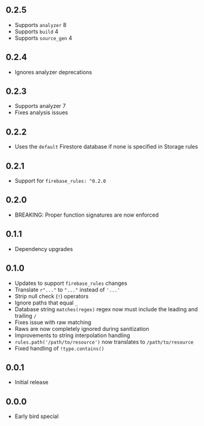 ## 0.2.5

- Supports `analyzer` 8
- Supports `build` 4
- Supports `source_gen` 4

## 0.2.4

- Ignores analyzer deprecations

## 0.2.3

- Supports analyzer 7
- Fixes analysis issues

## 0.2.2

- Uses the `default` Firestore database if none is specified in Storage rules

## 0.2.1

- Support for `firebase_rules: ^0.2.0`

## 0.2.0

- BREAKING: Proper function signatures are now enforced

## 0.1.1

- Dependency upgrades

## 0.1.0

- Updates to support `firebase_rules` changes
- Translate `r"..."` to `"..."` instead of `'...'`
- Strip null check (`!`) operators
- Ignore paths that equal `_`
- Database string `matches(regex)` regex now must include the leading and trailing `/`
- Fixes issue with raw matching
- Raws are now completely ignored during sanitization
- Improvements to string interpolation handling
- `rules.path('/path/to/resource')` now translates to `/path/to/resource`
- Fixed handling of `!type.contains()`

## 0.0.1

- Initial release

## 0.0.0

- Early bird special
